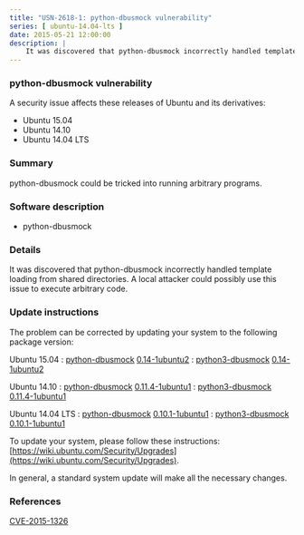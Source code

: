 ```yaml
---
title: "USN-2618-1: python-dbusmock vulnerability"
series: [ ubuntu-14.04-lts ]
date: 2015-05-21 12:00:00
description: |
    It was discovered that python-dbusmock incorrectly handled template loading from shared directories. A local attacker could possibly use this issue to execute arbitrary code. 
--- 
```

 
### python-dbusmock vulnerability

A security issue affects these releases of Ubuntu and its derivatives:

* Ubuntu 15.04
* Ubuntu 14.10
* Ubuntu 14.04 LTS

### Summary

python-dbusmock could be tricked into running arbitrary programs. 

### Software description

* python-dbusmock 

### Details

It was discovered that python-dbusmock incorrectly handled template loading from shared directories. A local attacker could possibly use this issue to execute arbitrary code. 

### Update instructions

The problem can be corrected by updating your system to the following package version:

Ubuntu 15.04
 : [python-dbusmock](https://launchpad.net/ubuntu/+source/python-dbusmock) <span> [0.14-1ubuntu2](https://launchpad.net/ubuntu/+source/python-dbusmock/0.14-1ubuntu2) </span> 
 : [python3-dbusmock](https://launchpad.net/ubuntu/+source/python-dbusmock) <span> [0.14-1ubuntu2](https://launchpad.net/ubuntu/+source/python-dbusmock/0.14-1ubuntu2) </span> 

Ubuntu 14.10
 : [python-dbusmock](https://launchpad.net/ubuntu/+source/python-dbusmock) <span> [0.11.4-1ubuntu1](https://launchpad.net/ubuntu/+source/python-dbusmock/0.11.4-1ubuntu1) </span> 
 : [python3-dbusmock](https://launchpad.net/ubuntu/+source/python-dbusmock) <span> [0.11.4-1ubuntu1](https://launchpad.net/ubuntu/+source/python-dbusmock/0.11.4-1ubuntu1) </span> 

Ubuntu 14.04 LTS
 : [python-dbusmock](https://launchpad.net/ubuntu/+source/python-dbusmock) <span> [0.10.1-1ubuntu1](https://launchpad.net/ubuntu/+source/python-dbusmock/0.10.1-1ubuntu1) </span> 
 : [python3-dbusmock](https://launchpad.net/ubuntu/+source/python-dbusmock) <span> [0.10.1-1ubuntu1](https://launchpad.net/ubuntu/+source/python-dbusmock/0.10.1-1ubuntu1) </span> 

To update your system, please follow these instructions: [https://wiki.ubuntu.com/Security/Upgrades](https://wiki.ubuntu.com/Security/Upgrades).

In general, a standard system update will make all the necessary changes. 

### References

 [CVE-2015-1326](http://people.ubuntu.com/~ubuntu-security/cve/CVE-2015-1326)
 
